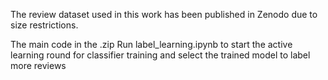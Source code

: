 The review dataset used in this work has been published in Zenodo due to size restrictions.

The main code in the .zip 
Run label_learning.ipynb to start the active learning round for classifier training and select the trained model to label more reviews
